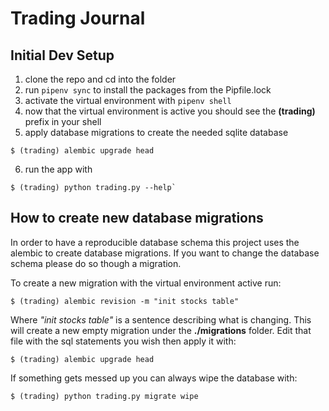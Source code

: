 # Trading Journal

## Initial Dev Setup

1. clone the repo and cd into the folder
1. run `pipenv sync` to install the packages from the Pipfile.lock
1. activate the virtual environment with `pipenv shell`
1. now that the virtual environment is active you should see the **(trading)** prefix in your shell
1. apply database migrations to create the needed sqlite database
```shell
$ (trading) alembic upgrade head
```
6. run the app with
```shell
$ (trading) python trading.py --help`
```

## How to create new database migrations

In order to have a reproducible database schema this project uses the alembic to create
database migrations. If you want to change the database schema please do so though a migration.

To create a new migration with the virtual environment active run:

```shell
$ (trading) alembic revision -m "init stocks table"
```

Where *"init stocks table"* is a sentence describing what is changing.
This will create a new empty migration under the **./migrations** folder. Edit that file
with the sql statements you wish then apply it with:

```shell
$ (trading) alembic upgrade head
```

If something gets messed up you can always wipe the database with:

```shell
$ (trading) python trading.py migrate wipe
```
